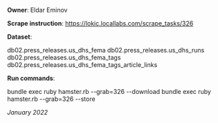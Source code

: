**Owner**: Eldar Eminov
 
**Scrape instruction**: https://lokic.locallabs.com/scrape_tasks/326

**Dataset**:

db02.press_releases.us_dhs_fema
db02.press_releases.us_dhs_runs
db02.press_releases.us_dhs_fema_tags
db02.press_releases.us_dhs_fema_tags_article_links

**Run commands**: 

bundle exec ruby hamster.rb --grab=326 --download
bundle exec ruby hamster.rb --grab=326 --store

_January 2022_
